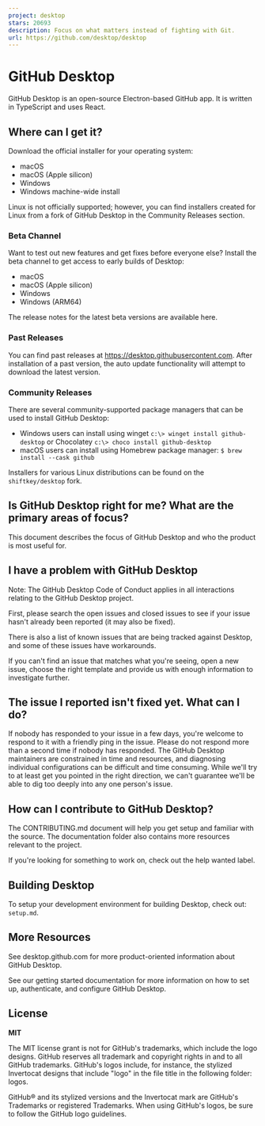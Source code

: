 ```yaml
---
project: desktop
stars: 20693
description: Focus on what matters instead of fighting with Git.
url: https://github.com/desktop/desktop
---
```


GitHub Desktop
==============

GitHub Desktop is an open-source Electron\-based GitHub app. It is written in TypeScript and uses React.

Where can I get it?
-------------------

Download the official installer for your operating system:

-   macOS
-   macOS (Apple silicon)
-   Windows
-   Windows machine-wide install

Linux is not officially supported; however, you can find installers created for Linux from a fork of GitHub Desktop in the Community Releases section.

### Beta Channel

Want to test out new features and get fixes before everyone else? Install the beta channel to get access to early builds of Desktop:

-   macOS
-   macOS (Apple silicon)
-   Windows
-   Windows (ARM64)

The release notes for the latest beta versions are available here.

### Past Releases

You can find past releases at https://desktop.githubusercontent.com. After installation of a past version, the auto update functionality will attempt to download the latest version.

### Community Releases

There are several community-supported package managers that can be used to install GitHub Desktop:

-   Windows users can install using winget `c:\> winget install github-desktop` or Chocolatey `c:\> choco install github-desktop`
-   macOS users can install using Homebrew package manager: `$ brew install --cask github`

Installers for various Linux distributions can be found on the `shiftkey/desktop` fork.

Is GitHub Desktop right for me? What are the primary areas of focus?
--------------------------------------------------------------------

This document describes the focus of GitHub Desktop and who the product is most useful for.

I have a problem with GitHub Desktop
------------------------------------

Note: The GitHub Desktop Code of Conduct applies in all interactions relating to the GitHub Desktop project.

First, please search the open issues and closed issues to see if your issue hasn't already been reported (it may also be fixed).

There is also a list of known issues that are being tracked against Desktop, and some of these issues have workarounds.

If you can't find an issue that matches what you're seeing, open a new issue, choose the right template and provide us with enough information to investigate further.

The issue I reported isn't fixed yet. What can I do?
----------------------------------------------------

If nobody has responded to your issue in a few days, you're welcome to respond to it with a friendly ping in the issue. Please do not respond more than a second time if nobody has responded. The GitHub Desktop maintainers are constrained in time and resources, and diagnosing individual configurations can be difficult and time consuming. While we'll try to at least get you pointed in the right direction, we can't guarantee we'll be able to dig too deeply into any one person's issue.

How can I contribute to GitHub Desktop?
---------------------------------------

The CONTRIBUTING.md document will help you get setup and familiar with the source. The documentation folder also contains more resources relevant to the project.

If you're looking for something to work on, check out the help wanted label.

Building Desktop
----------------

To setup your development environment for building Desktop, check out: `setup.md`.

More Resources
--------------

See desktop.github.com for more product-oriented information about GitHub Desktop.

See our getting started documentation for more information on how to set up, authenticate, and configure GitHub Desktop.

License
-------

**MIT**

The MIT license grant is not for GitHub's trademarks, which include the logo designs. GitHub reserves all trademark and copyright rights in and to all GitHub trademarks. GitHub's logos include, for instance, the stylized Invertocat designs that include "logo" in the file title in the following folder: logos.

GitHub® and its stylized versions and the Invertocat mark are GitHub's Trademarks or registered Trademarks. When using GitHub's logos, be sure to follow the GitHub logo guidelines.
